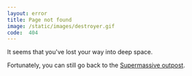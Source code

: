 ```yaml
---
layout: error
title: Page not found
image: /static/images/destroyer.gif
code:  404
---
```


It seems that you've lost your way into deep space.

Fortunately, you can still go back to the [Supermassive outpost](/).


